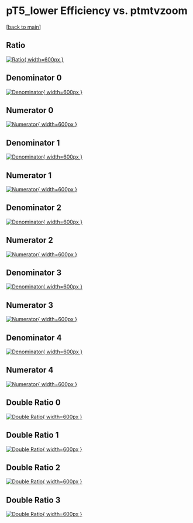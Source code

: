 # pT5_lower Efficiency vs. ptmtvzoom

[[back to main](./)]



## Ratio

[![Ratio](../mtv/var/pT5_lower_loweta_13_0_eff_ptmtvzoom.png){ width=600px }](../mtv/var/pT5_lower_loweta_13_0_eff_ptmtvzoom.pdf)

## Denominator 0

[![Denominator](../mtv/den/pT5_lower_loweta_13_0_eff_ptmtvzoom_den0.png){ width=600px }](../mtv/den/pT5_lower_loweta_13_0_eff_ptmtvzoom_den0.pdf)

## Numerator 0

[![Numerator](../mtv/num/pT5_lower_loweta_13_0_eff_ptmtvzoom_num0.png){ width=600px }](../mtv/num/pT5_lower_loweta_13_0_eff_ptmtvzoom_num0.pdf)

## Denominator 1

[![Denominator](../mtv/den/pT5_lower_loweta_13_0_eff_ptmtvzoom_den1.png){ width=600px }](../mtv/den/pT5_lower_loweta_13_0_eff_ptmtvzoom_den1.pdf)

## Numerator 1

[![Numerator](../mtv/num/pT5_lower_loweta_13_0_eff_ptmtvzoom_num1.png){ width=600px }](../mtv/num/pT5_lower_loweta_13_0_eff_ptmtvzoom_num1.pdf)

## Denominator 2

[![Denominator](../mtv/den/pT5_lower_loweta_13_0_eff_ptmtvzoom_den2.png){ width=600px }](../mtv/den/pT5_lower_loweta_13_0_eff_ptmtvzoom_den2.pdf)

## Numerator 2

[![Numerator](../mtv/num/pT5_lower_loweta_13_0_eff_ptmtvzoom_num2.png){ width=600px }](../mtv/num/pT5_lower_loweta_13_0_eff_ptmtvzoom_num2.pdf)

## Denominator 3

[![Denominator](../mtv/den/pT5_lower_loweta_13_0_eff_ptmtvzoom_den3.png){ width=600px }](../mtv/den/pT5_lower_loweta_13_0_eff_ptmtvzoom_den3.pdf)

## Numerator 3

[![Numerator](../mtv/num/pT5_lower_loweta_13_0_eff_ptmtvzoom_num3.png){ width=600px }](../mtv/num/pT5_lower_loweta_13_0_eff_ptmtvzoom_num3.pdf)

## Denominator 4

[![Denominator](../mtv/den/pT5_lower_loweta_13_0_eff_ptmtvzoom_den4.png){ width=600px }](../mtv/den/pT5_lower_loweta_13_0_eff_ptmtvzoom_den4.pdf)

## Numerator 4

[![Numerator](../mtv/num/pT5_lower_loweta_13_0_eff_ptmtvzoom_num4.png){ width=600px }](../mtv/num/pT5_lower_loweta_13_0_eff_ptmtvzoom_num4.pdf)

## Double Ratio 0

[![Double Ratio](../mtv/ratio/pT5_lower_loweta_13_0_eff_ptmtvzoom_ratio0.png){ width=600px }](../mtv/ratio/pT5_lower_loweta_13_0_eff_ptmtvzoom_ratio0.pdf)

## Double Ratio 1

[![Double Ratio](../mtv/ratio/pT5_lower_loweta_13_0_eff_ptmtvzoom_ratio1.png){ width=600px }](../mtv/ratio/pT5_lower_loweta_13_0_eff_ptmtvzoom_ratio1.pdf)

## Double Ratio 2

[![Double Ratio](../mtv/ratio/pT5_lower_loweta_13_0_eff_ptmtvzoom_ratio2.png){ width=600px }](../mtv/ratio/pT5_lower_loweta_13_0_eff_ptmtvzoom_ratio2.pdf)

## Double Ratio 3

[![Double Ratio](../mtv/ratio/pT5_lower_loweta_13_0_eff_ptmtvzoom_ratio3.png){ width=600px }](../mtv/ratio/pT5_lower_loweta_13_0_eff_ptmtvzoom_ratio3.pdf)

